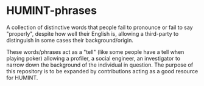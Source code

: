 # HUMINT-phrases
A collection of distinctive words that people fail to pronounce or fail to say "properly", despite how well their English is, allowing a third-party to distinguish in some cases their background/origin. 

These words/phrases act as a "tell" (like some people have a tell when playing poker) allowing a profiler, a social engineer, an investigator to narrow down the background of the individual in question. The purpose of this repository is to be expanded by contributions acting as a good resource for HUMINT. 
